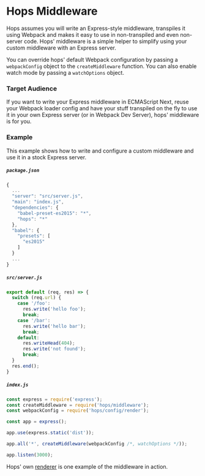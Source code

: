 
# Hops Middleware

Hops assumes you will write an Express-style middleware, transpiles it using Webpack and makes it easy to use in non-transpiled and even non-server code. Hops' middleware is a simple helper to simplify using your custom middleware with an Express server.

You can override hops' default Webpack configuration by passing a `webpackConfig` object to the `createMiddleware` function. You can also enable watch mode by passing a `watchOptions` object.


### Target Audience

If you want to write your Express middleware in ECMAScript Next, reuse your Webpack loader config and have your stuff transpiled on the fly to use it in your own Express server (or in Webpack Dev Server), hops' middleware is for you.


### Example

This example shows how to write and configure a custom middleware and use it in a stock Express server.


##### `package.json`

```javascript
{
  ...
  "server": "src/server.js",
  "main": "index.js",
  "dependencies": {
    "babel-preset-es2015": "*",
    "hops": "*"
  },
  "babel": {
    "presets": [
      "es2015"
    ]
  }
  ...
}
```

##### `src/server.js`

```javascript
export default (req, res) => {
  switch (req.url) {
    case '/foo':
      res.write('hello foo');
      break;
    case '/bar':
      res.write('hello bar');
      break;
    default:
      res.writeHead(404);
      res.write('not found');
      break;
  }
  res.end();
}
```

##### `index.js`

```javascript
const express = require('express');
const createMiddleware = require('hops/middleware');
const webpackConfig = require('hops/config/render');

const app = express();

app.use(express.static('dist'));

app.all('*', createMiddleware(webpackConfig /*, watchOptions */));

app.listen(3000);
```

Hops' own [renderer](https://github.com/xing/hops/blob/master/packages/renderer/index.js) is one example of the middleware in action.
